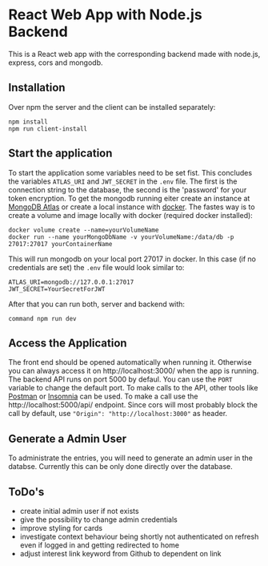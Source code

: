 # React Web App with Node.js Backend

This is a React web app with the corresponding backend made with node.js, express, cors and mongodb.

## Installation

Over npm the server and the client can be installed separately:

```
npm install
npm run client-install
```

## Start the application

To start the application some variables need to be set fist. This concludes the variables `ATLAS_URI` and `JWT_SECRET` in the `.env` file. The first is the connection string to the database, the second is the 'password' for your token encryption. To get the mongodb running eiter create an instance at [MongoDB Atlas](https://www.mongodb.com/cloud/atlas) or create a local instance with [docker](https://hub.docker.com/_/mongo). The fastes way is to create a volume and image locally with docker (required docker installed):

```
docker volume create --name=yourVolumeName
docker run --name yourMongoDbName -v yourVolumeName:/data/db -p 27017:27017 yourContainerName
```

This will run mongodb on your local port 27017 in docker. In this case (if no credentials are set) the `.env` file would look similar to:

```
ATLAS_URI=mongodb://127.0.0.1:27017
JWT_SECRET=YourSecretForJWT
```

After that you can run both, server and backend with:

```
command npm run dev
```

## Access the Application

The front end should be opened automatically when running it. Otherwise you can always access it on http://localhost:3000/ when the app is running. The backend API runs on port 5000 by defaul. You can use the `PORT` variable to change the default port. To make calls to the API, other tools like [Postman](https://www.postman.com/) or [Insomnia](https://insomnia.rest/) can be used. To make a call use the http://localhost:5000/api/ endpoint. Since cors will most probably block the call by default, use `"Origin": "http://localhost:3000"` as header.

## Generate a Admin User

To administrate the entries, you will need to generate an admin user in the databse. Currently this can be only done directly over the database.

## ToDo's

- create initial admin user if not exists
- give the possibility to change admin credentials
- improve styling for cards
- investigate context behaviour being shortly not authenticated on refresh even if logged in and getting redirected to home
- adjust interest link keyword from Github to dependent on link
